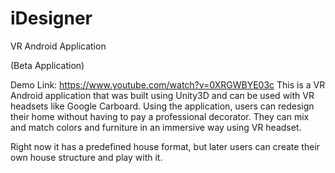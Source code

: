# iDesigner
VR Android Application

(Beta Application)

Demo Link: https://www.youtube.com/watch?v=0XRGWBYE03c
This is a VR Android application that was built using Unity3D and can be used with VR headsets like Google Carboard. Using the application, users can redesign their home without having to pay a professional decorator. They can mix and match colors and furniture in an immersive way using VR headset. 

Right now it has a predefined house format, but later users can create their own house structure and play with it. 


